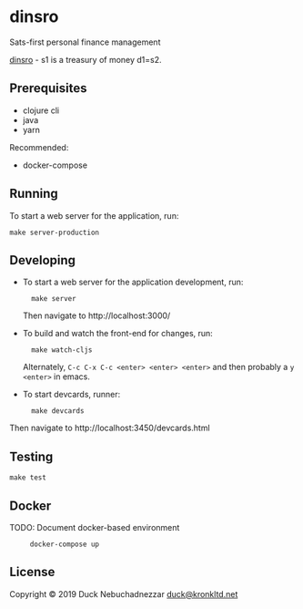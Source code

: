 # dinsro

Sats-first personal finance management

[dinsro][1] - s1 is a treasury of money d1=s2.

[1]: http://jbovlaste.lojban.org/dict/dinsro

## Prerequisites

* clojure cli
* java
* yarn

Recommended:

* docker-compose

## Running

To start a web server for the application, run:

    make server-production

## Developing

* To start a web server for the application development, run:

        make server

  Then navigate to http://localhost:3000/

* To build and watch the front-end for changes, run:

        make watch-cljs

  Alternately, `C-c C-x C-c <enter> <enter> <enter>` and then probably a `y <enter>` in emacs.

* To start devcards, runner:

        make devcards

Then navigate to http://localhost:3450/devcards.html

## Testing

    make test

## Docker

   TODO: Document docker-based environment

         docker-compose up

## License

Copyright © 2019 Duck Nebuchadnezzar <duck@kronkltd.net>
